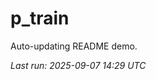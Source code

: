 # p_train

Auto-updating README demo.

<!--START_SECTION:status-->
_Last run: 2025-09-07 14:29 UTC_
<!--END_SECTION:status-->






















































































































































































































































































































































































